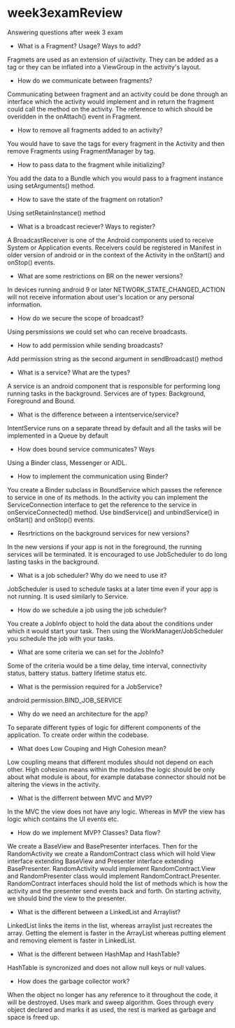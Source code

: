 # week3examReview
Answering questions after week 3 exam


- What is a Fragment? Usage? Ways to add?

Fragmets are used as an extension of ui/activity. They can be added as a <fragment> tag or they can be inflated into a ViewGroup in the activity's layout.

- How do we communicate between fragments?

Communicating between fragment and an activity could be done through an interface which the activity would implement and in return the fragment could call the method on the activity. The reference to which should be overidden in the onAttach() event in Fragment.

- How to remove all fragments added to an activity?

You would have to save the tags for every fragment in the Activity and then remove Fragments using FragmentManager by tag.

- How to pass data to the fragment while initializing?

You add the data to a Bundle which you would pass to a fragment instance using setArguments() method.

- How to save the state of the fragment on rotation?

Using  setRetainInstance() method

- What is a broadcast reciever? Ways to register?

A BroadcastReceiver is one of the Android components used to receive System or Application events. Receivers could be registered in Manifest in older version of android or in the context of the Activity in the onStart() and onStop() events.

- What are some restrictions on BR on the newer versions?

In devices running android 9 or later NETWORK_STATE_CHANGED_ACTION will not receive information about user's location or any personal information.

- How do we secure the scope of broadcast?

Using persmissions we could set who can receive broadcasts.	

- How to add permission while sending broadcasts?

Add permission string as the second argument in sendBroadcast() method	

- What is a service? What are the types?

A service is an android component that is responsible for performing long running tasks in the background. Services are of types: Background, Foreground and Bound.	

- What is the difference between a intentservice/service?

IntentService runs on a separate thread by default and all the tasks will be implemented in a Queue by default	

- How does bound service communicates? Ways

Using a Binder class, Messenger or AIDL.

- How to implement the communication using Binder?

You create a Binder subclass in BoundService which passes the reference to service in one of its methods. In the activity you can implement the ServiceConnection interface to get the reference to the service in onServiceConnected() method. Use bindService() and unbindService() in onStart() and onStop() events.	

- Resrtrictions on the background services for new versions?

In the new versions if your app is not in the foreground, the running services will be terminated. It is encouraged to use JobScheduler to do long lasting tasks in the background.	

- What is a job scheduler? Why do we need to use it?

JobScheduler is used to schedule tasks at a later time even if your app is not running. It is used similarly to Service.

- How do we schedule a job using the job scheduler?

You create a JobInfo object to hold the data about the conditions under which it would start your task. Then using the WorkManager/JobScheduler you schedule the job with your tasks.	

- What are some criteria we can set for the JobInfo?

Some of the criteria would be a time delay, time interval, connectivity status, battery status. battery lifetime status etc.	

- What is the permission required for a JobService?

android.permission.BIND_JOB_SERVICE 

- Why do we need an architecture for the app?

To separate different types of logic for different components of the application. To create order within the codebase.

- What does Low Couping and High Cohesion mean?

Low coupling means that different modules should not depend on each  other. High cohesion means within the modules the logic should be only about what module is about, for example database connector should not be altering the views in the activity.

- What is the differrent between MVC and MVP?

In the MVC the view does not have any logic. Whereas in MVP the view has logic which contains the UI events etc.

- How do we implement MVP? Classes? Data flow?

We create a BaseView and BasePresenter interfaces. Then for the RandomActivity we create a RandomContract class which will hold View interface extending BaseView and Presenter interface extending  BasePresenter. RandomActivity would implement RandomContract.View and RandomPresenter class would implement RandomContract.Presenter. RandomContract interfaces should hold the list of methods which is how the activity and the presenter send events back and forth. On starting activity, we should bind the view to the presenter.

- What is the different between a LinkedList and Arraylist?

LinkedList links the items in the list, whereas arraylist just recreates the array. Getting the element is faster in the ArrayList whereas putting element and removing element is faster in LinkedList.

- What is the different between HashMap and HashTable?

HashTable is syncronized and does not allow null keys or null values.

- How does the garbage collector work?

When the object no longer has any reference to it throughout the code, it will be destroyed. Uses mark and sweep algorithm. Goes through every object declared and marks it as used, the rest is marked as garbage and space is freed up.

